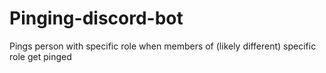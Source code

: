 # Pinging-discord-bot
Pings person with specific role when members of (likely different) specific role get pinged
